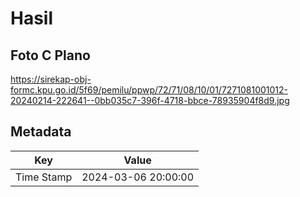 # Hasil

## Foto C Plano

https://sirekap-obj-formc.kpu.go.id/5f69/pemilu/ppwp/72/71/08/10/01/7271081001012-20240214-222641--0bb035c7-396f-4718-bbce-78935904f8d9.jpg


## Metadata

| Key        | Value               |
| ---------- | ------------------- |
| Time Stamp | 2024-03-06 20:00:00 |



